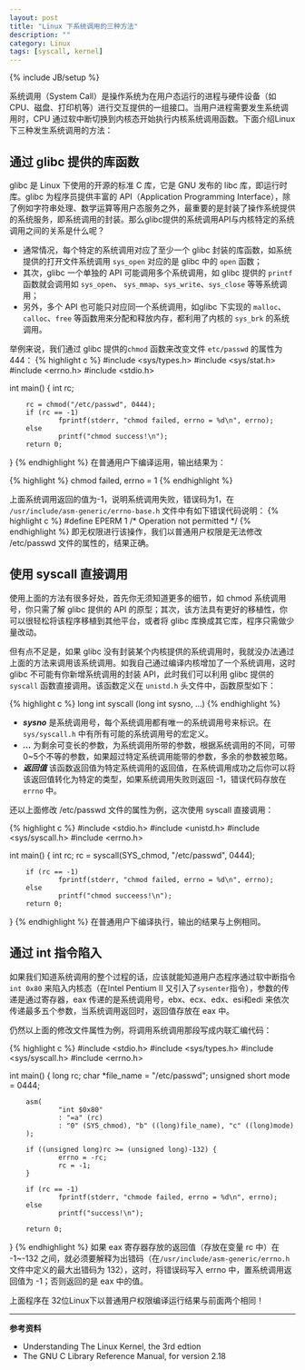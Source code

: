 ```yaml
---
layout: post
title: "Linux 下系统调用的三种方法"
description: ""
category: Linux 
tags: [syscall, kernel]
---
```

{% include JB/setup %}

系统调用（System Call）是操作系统为在用户态运行的进程与硬件设备（如CPU、磁盘、打印机等）进行交互提供的一组接口。当用户进程需要发生系统调用时，CPU 通过软中断切换到内核态开始执行内核系统调用函数。下面介绍Linux 下三种发生系统调用的方法：

## 通过 glibc 提供的库函数
glibc 是 Linux 下使用的开源的标准 C 库，它是 GNU 发布的 libc 库，即运行时库。glibc 为程序员提供丰富的 API（Application Programming Interface），除了例如字符串处理、数学运算等用户态服务之外，最重要的是封装了操作系统提供的系统服务，即系统调用的封装。那么glibc提供的系统调用API与内核特定的系统调用之间的关系是什么呢？

* 通常情况，每个特定的系统调用对应了至少一个 glibc 封装的库函数，如系统提供的打开文件系统调用 `sys_open` 对应的是 glibc 中的 `open` 函数；
* 其次，glibc 一个单独的 API 可能调用多个系统调用，如 glibc 提供的 `printf` 函数就会调用如 `sys_open`、
`sys_mmap`、`sys_write`、`sys_close` 等等系统调用；
* 另外，多个 API 也可能只对应同一个系统调用，如glibc 下实现的 `malloc`、`calloc`、`free` 等函数用来分配和释放内存，都利用了内核的 `sys_brk` 的系统调用。


举例来说，我们通过 glibc 提供的`chmod` 函数来改变文件 `etc/passwd` 的属性为 444：
{% highlight c %}
#include <sys/types.h>
#include <sys/stat.h>
#include <errno.h>
#include <stdio.h>
 
int main()
{
        int rc;
 
        rc = chmod("/etc/passwd", 0444);
        if (rc == -1)
                fprintf(stderr, "chmod failed, errno = %d\n", errno);
        else
                printf("chmod success!\n");
        return 0;
}
{% endhighlight %}
在普通用户下编译运用，输出结果为：

{% highlight %}
chmod failed, errno = 1
{% endhighlight %}

上面系统调用返回的值为-1，说明系统调用失败，错误码为1，在 `/usr/include/asm-generic/errno-base.h` 文件中有如下错误代码说明：
{% highlight c %}
#define EPERM	     	1	            /* Operation not permitted */
{% endhighlight %}
即无权限进行该操作，我们以普通用户权限是无法修改 /etc/passwd 文件的属性的，结果正确。


## 使用 syscall 直接调用
使用上面的方法有很多好处，首先你无须知道更多的细节，如 chmod 系统调用号，你只需了解 glibc 提供的 API 的原型；其次，该方法具有更好的移植性，你可以很轻松将该程序移植到其他平台，或者将 glibc 库换成其它库，程序只需做少量改动。

但有点不足是，如果 glibc 没有封装某个内核提供的系统调用时，我就没办法通过上面的方法来调用该系统调用。如我自己通过编译内核增加了一个系统调用，这时 glibc 不可能有你新增系统调用的封装 API，此时我们可以利用 glibc 提供的 `syscall` 函数直接调用。该函数定义在 `unistd.h` 头文件中，函数原型如下：

{% highlight c %}
long int syscall (long int sysno, ...)
{% endhighlight %}

* ***sysno*** 是系统调用号，每个系统调用都有唯一的系统调用号来标识。在 `sys/syscall.h` 中有所有可能的系统调用号的宏定义。
* ***...***  为剩余可变长的参数，为系统调用所带的参数，根据系统调用的不同，可带0~5个不等的参数，如果超过特定系统调用能带的参数，多余的参数被忽略。
* ***返回值*** 该函数返回值为特定系统调用的返回值，在系统调用成功之后你可以将该返回值转化为特定的类型，如果系统调用失败则返回 -1，错误代码存放在 `errno` 中。

还以上面修改 /etc/passwd 文件的属性为例，这次使用 syscall 直接调用：

{% highlight c %}
#include <stdio.h>
#include <unistd.h>
#include <sys/syscall.h>
#include <errno.h>
 
int main()
{
        int rc;
        rc = syscall(SYS_chmod, "/etc/passwd", 0444);
 
        if (rc == -1)
                fprintf(stderr, "chmod failed, errno = %d\n", errno);
        else
                printf("chmod succeess!\n");
        return 0;
}
{% endhighlight %}
在普通用户下编译执行，输出的结果与上例相同。

## 通过 int 指令陷入 ##
如果我们知道系统调用的整个过程的话，应该就能知道用户态程序通过软中断指令`int 0x80` 来陷入内核态（在Intel Pentium II 又引入了`sysenter`指令），参数的传递是通过寄存器，eax 传递的是系统调用号，ebx、ecx、edx、esi和edi 来依次传递最多五个参数，当系统调用返回时，返回值存放在 eax 中。

仍然以上面的修改文件属性为例，将调用系统调用那段写成内联汇编代码：

{% highlight c %}
#include <stdio.h>
#include <sys/types.h>
#include <sys/syscall.h>
#include <errno.h>

int main()
{
        long rc;
        char *file_name = "/etc/passwd";
        unsigned short mode = 0444;
 
        asm(
                "int $0x80"
                : "=a" (rc)
                : "0" (SYS_chmod), "b" ((long)file_name), "c" ((long)mode)
        );
 
        if ((unsigned long)rc >= (unsigned long)-132) {
                errno = -rc;
                rc = -1;
        }
 
        if (rc == -1)
                fprintf(stderr, "chmode failed, errno = %d\n", errno);
        else
                printf("success!\n");
 
        return 0;
}
{% endhighlight %}
如果 eax 寄存器存放的返回值（存放在变量 rc 中）在 -1~-132 之间，就必须要解释为出错码（在`/usr/include/asm-generic/errno.h` 文件中定义的最大出错码为 132），这时，将错误码写入 errno 中，置系统调用返回值为 -1；否则返回的是 eax 中的值。

上面程序在 32位Linux下以普通用户权限编译运行结果与前面两个相同！


---

**参考资料**

* Understanding The Linux Kernel, the 3rd edtion
* The GNU C Library Reference Manual, for version 2.18

